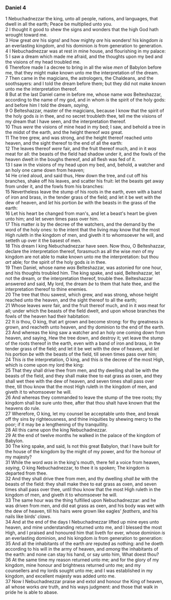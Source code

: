 ### Daniel 4

1 Nebuchadnezzar the king, unto all people, nations, and languages, that dwell in all the earth; Peace be multiplied unto you.  
2 I thought it good to shew the signs and wonders that the high God hath wrought toward me.  
3 How great *are* his signs! and how mighty *are* his wonders! his kingdom *is* an everlasting kingdom, and his dominion *is* from generation to generation.  
4 I Nebuchadnezzar was at rest in mine house, and flourishing in my palace:  
5 I saw a dream which made me afraid, and the thoughts upon my bed and the visions of my head troubled me.  
6 Therefore made I a decree to bring in all the wise *men* of Babylon before me, that they might make known unto me the interpretation of the dream.  
7 Then came in the magicians, the astrologers, the Chaldeans, and the soothsayers: and I told the dream before them; but they did not make known unto me the interpretation thereof.  
8 But at the last Daniel came in before me, whose name *was* Belteshazzar, according to the name of my god, and in whom *is* the spirit of the holy gods: and before him I told the dream, *saying*,  
9 O Belteshazzar, master of the magicians, because I know that the spirit of the holy gods *is* in thee, and no secret troubleth thee, tell me the visions of my dream that I have seen, and the interpretation thereof.  
10 Thus *were* the visions of mine head in my bed; I saw, and behold a tree in the midst of the earth, and the height thereof *was* great.  
11 The tree grew, and was strong, and the height thereof reached unto heaven, and the sight thereof to the end of all the earth:  
12 The leaves thereof *were* fair, and the fruit thereof much, and in it *was* meat for all: the beasts of the field had shadow under it, and the fowls of the heaven dwelt in the boughs thereof, and all flesh was fed of it.  
13 I saw in the visions of my head upon my bed, and, behold, a watcher and an holy one came down from heaven;  
14 He cried aloud, and said thus, Hew down the tree, and cut off his branches, shake off his leaves, and scatter his fruit: let the beasts get away from under it, and the fowls from his branches:  
15 Nevertheless leave the stump of his roots in the earth, even with a band of iron and brass, in the tender grass of the field; and let it be wet with the dew of heaven, and *let* his portion *be* with the beasts in the grass of the earth:  
16 Let his heart be changed from man's, and let a beast's heart be given unto him; and let seven times pass over him.  
17 This matter *is* by the decree of the watchers, and the demand by the word of the holy ones: to the intent that the living may know that the most High ruleth in the kingdom of men, and giveth it to whomsoever he will, and setteth up over it the basest of men.  
18 This dream I king Nebuchadnezzar have seen. Now thou, O Belteshazzar, declare the interpretation thereof, forasmuch as all the wise *men* of my kingdom are not able to make known unto me the interpretation: but thou *art* able; for the spirit of the holy gods *is* in thee.  
19 Then Daniel, whose name *was* Belteshazzar, was astonied for one hour, and his thoughts troubled him. The king spake, and said, Belteshazzar, let not the dream, or the interpretation thereof, trouble thee. Belteshazzar answered and said, My lord, the dream *be* to them that hate thee, and the interpretation thereof to thine enemies.  
20 The tree that thou sawest, which grew, and was strong, whose height reached unto the heaven, and the sight thereof to all the earth;  
21 Whose leaves *were* fair, and the fruit thereof much, and in it *was* meat for all; under which the beasts of the field dwelt, and upon whose branches the fowls of the heaven had their habitation:  
22 It *is* thou, O king, that art grown and become strong: for thy greatness is grown, and reacheth unto heaven, and thy dominion to the end of the earth.  
23 And whereas the king saw a watcher and an holy one coming down from heaven, and saying, Hew the tree down, and destroy it; yet leave the stump of the roots thereof in the earth, even with a band of iron and brass, in the tender grass of the field; and let it be wet with the dew of heaven, and *let* his portion *be* with the beasts of the field, till seven times pass over him;  
24 This *is* the interpretation, O king, and this *is* the decree of the most High, which is come upon my lord the king:  
25 That they shall drive thee from men, and thy dwelling shall be with the beasts of the field, and they shall make thee to eat grass as oxen, and they shall wet thee with the dew of heaven, and seven times shall pass over thee, till thou know that the most High ruleth in the kingdom of men, and giveth it to whomsoever he will.  
26 And whereas they commanded to leave the stump of the tree roots; thy kingdom shall be sure unto thee, after that thou shalt have known that the heavens do rule.  
27 Wherefore, O king, let my counsel be acceptable unto thee, and break off thy sins by righteousness, and thine iniquities by shewing mercy to the poor; if it may be a lengthening of thy tranquillity.  
28 All this came upon the king Nebuchadnezzar.  
29 At the end of twelve months he walked in the palace of the kingdom of Babylon.  
30 The king spake, and said, Is not this great Babylon, that I have built for the house of the kingdom by the might of my power, and for the honour of my majesty?  
31 While the word *was* in the king's mouth, there fell a voice from heaven, *saying*, O king Nebuchadnezzar, to thee it is spoken; The kingdom is departed from thee.  
32 And they shall drive thee from men, and thy dwelling *shall be* with the beasts of the field: they shall make thee to eat grass as oxen, and seven times shall pass over thee, until thou know that the most High ruleth in the kingdom of men, and giveth it to whomsoever he will.  
33 The same hour was the thing fulfilled upon Nebuchadnezzar: and he was driven from men, and did eat grass as oxen, and his body was wet with the dew of heaven, till his hairs were grown like eagles' *feathers*, and his nails like birds' *claws*.  
34 And at the end of the days I Nebuchadnezzar lifted up mine eyes unto heaven, and mine understanding returned unto me, and I blessed the most High, and I praised and honoured him that liveth for ever, whose dominion *is* an everlasting dominion, and his kingdom *is* from generation to generation:  
35 And all the inhabitants of the earth *are* reputed as nothing: and he doeth according to his will in the army of heaven, and *among* the inhabitants of the earth: and none can stay his hand, or say unto him, What doest thou?  
36 At the same time my reason returned unto me; and for the glory of my kingdom, mine honour and brightness returned unto me; and my counsellers and my lords sought unto me; and I was established in my kingdom, and excellent majesty was added unto me.  
37 Now I Nebuchadnezzar praise and extol and honour the King of heaven, all whose works *are* truth, and his ways judgment: and those that walk in pride he is able to abase.  
